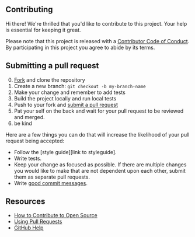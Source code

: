 ## Contributing

[fork]: https://github.com/ORG/REPO/fork
[pr]: https://github.com/ORG/REPO/compare
[style]: STYLEGUIDE
[code-of-conduct]: CODE_OF_CONDUCT.md

Hi there! We're thrilled that you'd like to contribute to this project. Your help is essential for keeping it great.

Please note that this project is released with a [Contributor Code of Conduct][code-of-conduct]. By participating in this project you agree to abide by its terms.

## Submitting a pull request

0. [Fork][fork] and clone the repository
0. Create a new branch: `git checkout -b my-branch-name`
0. Make your change and remember to add tests
0. Build the project locally and run local tests
0. Push to your fork and [submit a pull request][pr]
0. Pat your self on the back and wait for your pull request to be reviewed and merged.
1. be kind

Here are a few things you can do that will increase the likelihood of your pull request being accepted:

- Follow the [style guide][link to styleguide].
- Write tests.
- Keep your change as focused as possible. If there are multiple changes you would like to make that are not dependent upon each other, submit them as separate pull requests.
- Write [good commit messages](http://tbaggery.com/2008/04/19/a-note-about-git-commit-messages.html).

## Resources

- [How to Contribute to Open Source](https://opensource.guide/how-to-contribute/)
- [Using Pull Requests](https://help.github.com/articles/about-pull-requests/)
- [GitHub Help](https://help.github.com)
